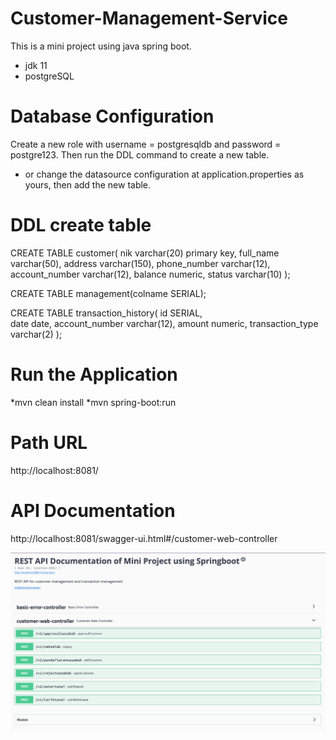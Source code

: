 # Customer-Management-Service

This is a mini project using java spring boot.
* jdk 11
* postgreSQL

# Database Configuration
Create a new role with username = postgresqldb and password = postgre123.
Then run the DDL command to create a new table.
* or change the datasource configuration at application.properties as yours, then add the new table.

# DDL create table
CREATE TABLE customer(
nik varchar(20) primary key,
full_name varchar(50),
address varchar(150),
phone_number varchar(12),
account_number varchar(12),
balance numeric,
status varchar(10)
);

CREATE TABLE management(colname SERIAL);

CREATE TABLE transaction_history(
id SERIAL,                               
date date,
account_number varchar(12),
amount numeric,
transaction_type varchar(2)
);

# Run the Application 
*mvn clean install
*mvn spring-boot:run

# Path URL

http://localhost:8081/

# API Documentation

http://localhost:8081/swagger-ui.html#/customer-web-controller

![screenswagger.png](/screenswagger.png)